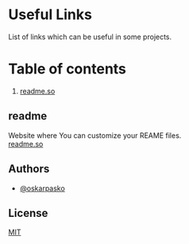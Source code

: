 # Useful Links

List of links which can be useful in some projects.

# Table of contents
1. [readme.so](#readme)


## readme
Website where You can customize your REAME files.<br />
[readme.so](https://readme.so)



## Authors

- [@oskarpasko](https://www.github.com/oskarpasko)



## License

[MIT](https://choosealicense.com/licenses/mit/)
